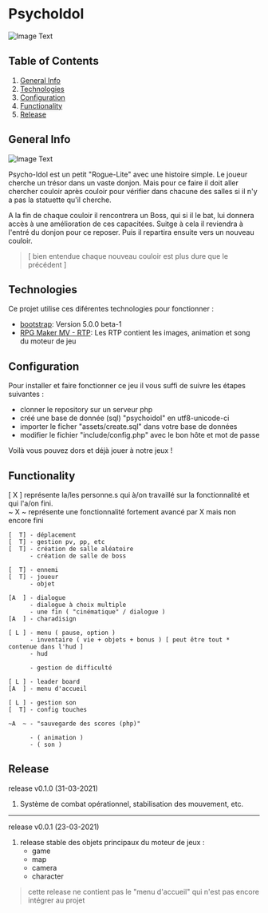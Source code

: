 # PsychoIdol
![Image Text](https://media.discordapp.net/attachments/810783962531364884/825053387489017876/regulus.gif)

## Table of Contents
1. [General Info](#general-info)
2. [Technologies](#technologies)
3. [Configuration](#configuration)
4. [Functionality](#functionality)
5. [Release](#release)

## General Info
![Image Text](https://cdn.discordapp.com/attachments/810783962531364884/823511752032387112/veldara.gif)

Psycho-Idol est un petit "Rogue-Lite" avec une histoire simple.
Le joueur cherche un trésor dans un vaste donjon. Mais pour ce faire il doit aller chercher couloir après couloir pour vérifier dans chacune des salles si il n'y a pas la statuette qu'il cherche.

A la fin de chaque couloir il rencontrera un Boss, qui si il le bat, lui donnera accès à une amélioration de ces capacitées. Suitge à cela il reviendra à l'entré du donjon pour ce reposer.
Puis il repartira ensuite vers un nouveau couloir.

> [ bien entendue chaque nouveau couloir est plus dure que le précédent ]

## Technologies
Ce projet utilise ces diférentes technologies pour fonctionner :
* [bootstrap](https://getbootstrap.com/): Version 5.0.0 beta-1
* [RPG Maker MV - RTP](https://www.rpgmakerweb.com/products/rpg-maker-mv): Les RTP contient les images, animation et song du moteur de jeu

## Configuration
Pour installer et faire fonctionner ce jeu il vous suffi de suivre les étapes suivantes :
* clonner le repository sur un serveur php
* créé une base de donnée (sql) "psychoidol" en utf8-unicode-ci
* importer le ficher "assets/create.sql" dans votre base de données
* modifier le fichier "include/config.php" avec le bon hôte et mot de passe

Voilà vous pouvez dors et déjà jouer à notre jeux !

## Functionality
[ X ] représente la/les personne.s qui à/on travaillé sur la fonctionnalité et qui l'a/on fini.  
~ X ~ représente une fonctionnalité fortement avancé par X mais non encore fini

```text
[  T] - déplacement 
[  T] - gestion pv, pp, etc  
[  T] - création de salle aléatoire  
      - création de salle de boss  

[  T] - ennemi  
[  T] - joueur  
      - objet  

[A  ] - dialogue  
      - dialogue à choix multiple  
      - une fin ( "cinématique" / dialogue )  
[A  ] - charadisign  

[ L ] - menu ( pause, option )  
      - inventaire ( vie + objets + bonus ) [ peut être tout * contenue dans l'hud ]  
      - hud  

      - gestion de difficulté  

[ L ] - leader board  
[A  ] - menu d'accueil  

[ L ] - gestion son  
[  T] - config touches

~A  ~ - "sauvegarde des scores (php)"  

      - ( animation )  
      - ( son )
```

## Release
release v0.1.0 (31-03-2021)
1. Système de combat opérationnel, stabilisation des mouvement, etc.

***

release v0.0.1 (23-03-2021)  
1.	release stable des objets principaux du moteur de jeux :  
	* game  
	* map  
	* camera  
	* character  

>	cette release ne contient pas le "menu d'accueil" qui n'est pas encore intégrer au projet